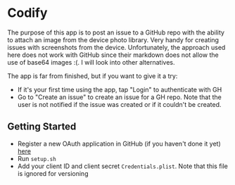 # Codify

The purpose of this app is to post an issue to a GitHub repo with the ability to attach an image from the device photo library. Very handy for creating issues with screenshots from the device. Unfortunately, the approach used here does not work with GitHub since their markdown does not allow the use of base64 images :(. I will look into other alternatives.

The app is far from finished, but if you want to give it a try:

* If it's your first time using the app, tap "Login" to authenticate with GH
* Go to "Create an issue" to create an issue for a GH repo. Note that the user is not notified if the issue was created or if it couldn't be created.

## Getting Started
* Register a new OAuth application in GitHub (if you haven't done it yet) [here](https://github.com/settings/applications/new)
* Run `setup.sh`
* Add your client ID and client secret `Credentials.plist`. Note that this file is ignored for versioning
